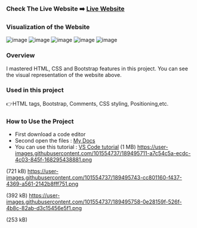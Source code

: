 ### Check The Live Website :arrow_right: [Live Website](https://muka6363.github.io/Projects/8.Basic_Grid/8.grid.html)
### Visualization of the Website
![image](https://user-images.githubusercontent.com/101554737/189495711-a7c54c5a-ecdc-4c03-845f-168295438881.png)
![image](https://user-images.githubusercontent.com/101554737/189495743-cc801160-f437-4369-a561-2142b8fff751.png)
![image](https://user-images.githubusercontent.com/101554737/189495758-0e28159f-526f-4b8c-82ab-d3c15456e5f1.png)
![image](https://user-images.githubusercontent.com/101554737/189495770-cc68684b-3fd5-46de-8d73-571defe0a4b8.png)
![image](https://user-images.githubusercontent.com/101554737/189495775-80e5706c-fe42-4c5f-94ef-88ca4cefde7c.png)
### Overview
I mastered HTML, CSS and Bootstrap features in this project. You can see the visual representation of the website above.
### Used in this project
:point_right:HTML tags, Bootstrap, Comments, CSS styling, Positioning,etc.
### How to Use the Project
+ First download a code editor
+ Second open the files : [My Docs](https://github.com/Sekunev/Projects/tree/main/25_Bootstrap-Web-Page)
+ You can use this tutorial : [VS Code tutorial](https://www.youtube.com/watch?v=fJEbVCrEMSE)
(1 MB)
https://user-images.githubusercontent.com/101554737/189495711-a7c54c5a-ecdc-4c03-845f-168295438881.png

(721 kB)
https://user-images.githubusercontent.com/101554737/189495743-cc801160-f437-4369-a561-2142b8fff751.png

(392 kB)
https://user-images.githubusercontent.com/101554737/189495758-0e28159f-526f-4b8c-82ab-d3c15456e5f1.png

(253 kB)

